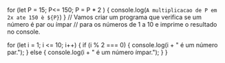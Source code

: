 for (let P = 15; P<= 150; P = P * 2 ) {
    console.log(`A multiplicacao de P em 2x ate 150 è ${P}`)
}
// Vamos criar um programa que verifica se um número é par ou ímpar
// para os números de 1 a 10 e imprime o resultado no console.

for (let i = 1; i <= 10; i++) {
    if (i % 2 === 0) {
        console.log(i + " é um número par.");
    } else {
        console.log(i + " é um número ímpar.");
    }
}
